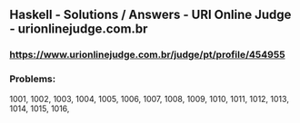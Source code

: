 ## Haskell - Solutions / Answers - URI Online Judge - urionlinejudge.com.br

### https://www.urionlinejudge.com.br/judge/pt/profile/454955

### Problems:

1001, 1002, 1003, 1004, 1005, 1006, 1007, 1008, 1009, 1010, 1011, 1012, 1013, 1014, 1015, 1016, 
